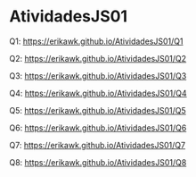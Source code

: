 # AtividadesJS01
Q1: https://erikawk.github.io/AtividadesJS01/Q1

Q2: https://erikawk.github.io/AtividadesJS01/Q2

Q3: https://erikawk.github.io/AtividadesJS01/Q3

Q4: https://erikawk.github.io/AtividadesJS01/Q4

Q5: https://erikawk.github.io/AtividadesJS01/Q5

Q6: https://erikawk.github.io/AtividadesJS01/Q6

Q7: https://erikawk.github.io/AtividadesJS01/Q7

Q8: https://erikawk.github.io/AtividadesJS01/Q8
